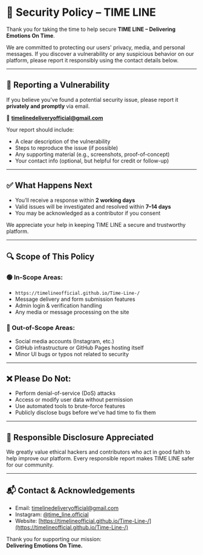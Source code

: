 # 🔐 Security Policy – TIME LINE

Thank you for taking the time to help secure **TIME LINE – Delivering Emotions On Time**.

We are committed to protecting our users' privacy, media, and personal messages. If you discover a vulnerability or any suspicious behavior on our platform, please report it responsibly using the contact details below.

---

## 📢 Reporting a Vulnerability

If you believe you've found a potential security issue, please report it **privately and promptly** via email.

📧 **timelinedeliveryofficial@gmail.com**

Your report should include:
- A clear description of the vulnerability
- Steps to reproduce the issue (if possible)
- Any supporting material (e.g., screenshots, proof-of-concept)
- Your contact info (optional, but helpful for credit or follow-up)

---

## ✅ What Happens Next

- You’ll receive a response within **2 working days**
- Valid issues will be investigated and resolved within **7–14 days**
- You may be acknowledged as a contributor if you consent

We appreciate your help in keeping TIME LINE a secure and trustworthy platform.

---

## 🔍 Scope of This Policy

### 🟢 In-Scope Areas:
- `https://timelineofficial.github.io/Time-Line-/`
- Message delivery and form submission features
- Admin login & verification handling
- Any media or message processing on the site

### 🔴 Out-of-Scope Areas:
- Social media accounts (Instagram, etc.)
- GitHub infrastructure or GitHub Pages hosting itself
- Minor UI bugs or typos not related to security

---

## ❌ Please Do Not:
- Perform denial-of-service (DoS) attacks
- Access or modify user data without permission
- Use automated tools to brute-force features
- Publicly disclose bugs before we’ve had time to fix them

---

## 🙏 Responsible Disclosure Appreciated

We greatly value ethical hackers and contributors who act in good faith to help improve our platform. Every responsible report makes TIME LINE safer for our community.

---

## 📬 Contact & Acknowledgements

- Email: [timelinedeliveryofficial@gmail.com](mailto:timelinedeliveryofficial@gmail.com)  
- Instagram: [@time_line.official](https://instagram.com/time_line.official)  
- Website: [https://timelineofficial.github.io/Time-Line-/](https://timelineofficial.github.io/Time-Line-/)

Thank you for supporting our mission:  
**Delivering Emotions On Time.**
